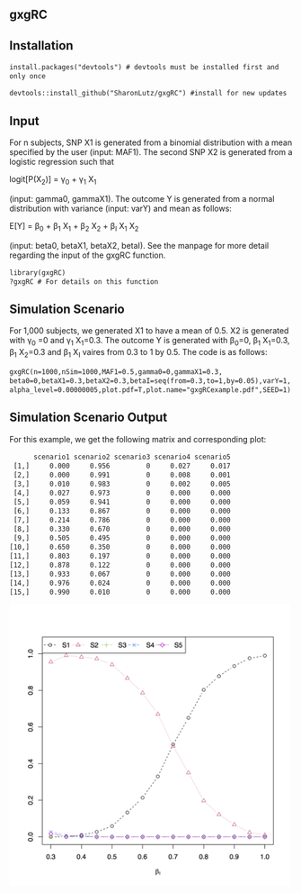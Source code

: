 ## gxgRC


## Installation
```
install.packages("devtools") # devtools must be installed first and only once
```

```
devtools::install_github("SharonLutz/gxgRC") #install for new updates
```

## Input
For n subjects, SNP X1 is generated from a binomial distribution with a mean specified by the user (input: MAF1). The second SNP X2 is generated from a logistic regression such that

logit\[P(X<sub>2</sub>\)] = &gamma;<sub>0</sub> + &gamma;<sub>1</sub> X<sub>1</sub> 

(input: gamma0, gammaX1). The outcome Y is generated from a normal distribution with variance (input: varY) and mean as follows:

E\[Y\] = &beta;<sub>0</sub> + &beta;<sub>1</sub> X<sub>1</sub> + &beta;<sub>2</sub> X<sub>2</sub> + &beta;<sub>I</sub> X<sub>1</sub> X<sub>2</sub>   

(input: beta0, betaX1, betaX2, betaI). See the manpage for more detail regarding the input of the gxgRC function.

```
library(gxgRC)
?gxgRC # For details on this function
```

## Simulation Scenario
For 1,000 subjects, we generated X1 to have a mean of 0.5. X2 is generated with &gamma;<sub>0</sub> =0 and &gamma;<sub>1</sub> X<sub>1</sub>=0.3. The outcome Y is generated with &beta;<sub>0</sub>=0, &beta;<sub>1</sub> X<sub>1</sub>=0.3, &beta;<sub>1</sub> X<sub>2</sub>=0.3 and &beta;<sub>1</sub> X<sub>I</sub> vaires from 0.3 to 1 by 0.5. The code is as follows:

```
gxgRC(n=1000,nSim=1000,MAF1=0.5,gamma0=0,gammaX1=0.3,
beta0=0,betaX1=0.3,betaX2=0.3,betaI=seq(from=0.3,to=1,by=0.05),varY=1,
alpha_level=0.00000005,plot.pdf=T,plot.name="gxgRCexample.pdf",SEED=1)
```

## Simulation Scenario Output
For this example, we get the following matrix and corresponding plot:

```
      scenario1 scenario2 scenario3 scenario4 scenario5
 [1,]     0.000     0.956         0     0.027     0.017
 [2,]     0.000     0.991         0     0.008     0.001
 [3,]     0.010     0.983         0     0.002     0.005
 [4,]     0.027     0.973         0     0.000     0.000
 [5,]     0.059     0.941         0     0.000     0.000
 [6,]     0.133     0.867         0     0.000     0.000
 [7,]     0.214     0.786         0     0.000     0.000
 [8,]     0.330     0.670         0     0.000     0.000
 [9,]     0.505     0.495         0     0.000     0.000
[10,]     0.650     0.350         0     0.000     0.000
[11,]     0.803     0.197         0     0.000     0.000
[12,]     0.878     0.122         0     0.000     0.000
[13,]     0.933     0.067         0     0.000     0.000
[14,]     0.976     0.024         0     0.000     0.000
[15,]     0.990     0.010         0     0.000     0.000
```
<img src="https://github.com/SharonLutz/gxgRC/blob/master/gxgRCexample.png" width="500">

